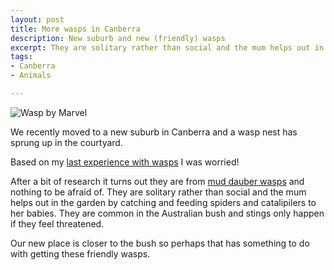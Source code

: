 ```yaml
---
layout: post
title: More wasps in Canberra
description: New suburb and new (friendly) wasps
excerpt: They are solitary rather than social and the mum helps out in the garden by catching and feeding spiders and catalipilers to her babies.
tags:
- Canberra
- Animals

---
```


![Wasp by Marvel]("/images/marvel-wasp.png")

We recently moved to a new suburb in Canberra and a wasp nest has sprung up in the courtyard.

Based on my [last experience with wasps](/writing/four-wasp-nests/) I was worried!

After a bit of research it turns out they are from [mud dauber wasps](https://en.wikipedia.org/wiki/Mud_dauber) and nothing to be afraid of. They are solitary rather than social and the mum helps out in the garden by catching and feeding spiders and catalipilers to her babies. They are common in the Australian bush and stings only happen if they feel threatened.

Our new place is closer to the bush so perhaps that has something to do with getting these friendly wasps.
